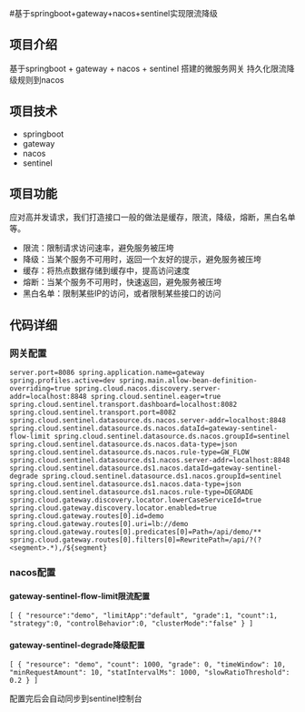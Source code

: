 #基于springboot+gateway+nacos+sentinel实现限流降级

## 项目介绍

基于springboot + gateway + nacos + sentinel 搭建的微服务网关
持久化限流降级规则到nacos

## 项目技术

- springboot
- gateway
- nacos
- sentinel

## 项目功能
应对高并发请求，我们打造接口一般的做法是缓存，限流，降级，熔断，黑白名单等。

- 限流：限制请求访问速率，避免服务被压垮
- 降级：当某个服务不可用时，返回一个友好的提示，避免服务被压垮
- 缓存：将热点数据存储到缓存中，提高访问速度
- 熔断：当某个服务不可用时，快速返回，避免服务被压垮
- 黑白名单：限制某些IP的访问，或者限制某些接口的访问

## 代码详细

### 网关配置
`server.port=8086
spring.application.name=gateway
spring.profiles.active=dev
spring.main.allow-bean-definition-overriding=true
spring.cloud.nacos.discovery.server-addr=localhost:8848
spring.cloud.sentinel.eager=true
spring.cloud.sentinel.transport.dashboard=localhost:8082
spring.cloud.sentinel.transport.port=8082
spring.cloud.sentinel.datasource.ds.nacos.server-addr=localhost:8848
spring.cloud.sentinel.datasource.ds.nacos.dataId=gateway-sentinel-flow-limit
spring.cloud.sentinel.datasource.ds.nacos.groupId=sentinel
spring.cloud.sentinel.datasource.ds.nacos.data-type=json
spring.cloud.sentinel.datasource.ds.nacos.rule-type=GW_FLOW
spring.cloud.sentinel.datasource.ds1.nacos.server-addr=localhost:8848
spring.cloud.sentinel.datasource.ds1.nacos.dataId=gateway-sentinel-degrade
spring.cloud.sentinel.datasource.ds1.nacos.groupId=sentinel
spring.cloud.sentinel.datasource.ds1.nacos.data-type=json
spring.cloud.sentinel.datasource.ds1.nacos.rule-type=DEGRADE
spring.cloud.gateway.discovery.locator.lowerCaseServiceId=true
spring.cloud.gateway.discovery.locator.enabled=true
spring.cloud.gateway.routes[0].id=demo
spring.cloud.gateway.routes[0].uri=lb://demo
spring.cloud.gateway.routes[0].predicates[0]=Path=/api/demo/**
spring.cloud.gateway.routes[0].filters[0]=RewritePath=/api/?(?<segment>.*),/${segment}
`
### nacos配置
#### gateway-sentinel-flow-limit限流配置
`
[
{
"resource":"demo",
"limitApp":"default",
"grade":1,
"count":1,
"strategy":0,
"controlBehavior":0,
"clusterMode":"false"
}
]
`
#### gateway-sentinel-degrade降级配置
`[
{
"resource": "demo",
"count": 1000,
"grade": 0,
"timeWindow": 10,
"minRequestAmount": 10,
"statIntervalMs": 1000,
"slowRatioThreshold": 0.2
}
]`

配置完后会自动同步到sentinel控制台

